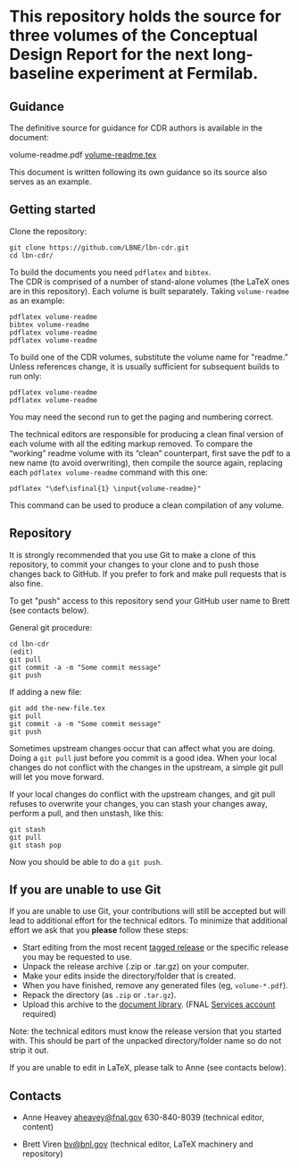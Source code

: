 This repository holds the source for three volumes of the Conceptual Design Report for the next long-baseline experiment at Fermilab.
====

Guidance
---

The definitive source for guidance for CDR authors is available in the
document:

  volume-readme.pdf
  [volume-readme.tex](volume-readme.tex)

This document is written following its own guidance so its source also
serves as an example.

Getting started
---

Clone the repository:

    git clone https://github.com/LBNE/lbn-cdr.git
    cd lbn-cdr/

To build the documents you need `pdflatex` and `bibtex`.  
The CDR is comprised of a number of stand-alone volumes (the LaTeX
ones are in this repository).
Each volume is built separately.
Taking `volume-readme` as an example:

    pdflatex volume-readme
    bibtex volume-readme
    pdflatex volume-readme
    pdflatex volume-readme

To build one of the CDR volumes, substitute the volume name for "readme.”  Unless references change,
it is usually sufficient for subsequent builds to run only:

    pdflatex volume-readme
    pdflatex volume-readme

You may need the second run to get the paging and numbering correct.

The technical editors are responsible for producing a clean final
version of each volume with all the editing markup removed.  To compare
the “working” readme volume with its “clean” counterpart, first save the
pdf to a new name (to avoid overwriting), then compile the source again, 
replacing each `pdflatex volume-readme` command with this one:

    pdflatex "\def\isfinal{1} \input{volume-readme}"

This command can be used to produce a clean compilation of any volume.

Repository
---

It is strongly recommended that you use Git to make a clone of this
repository, to commit your changes to your clone and to push those
changes back to GitHub.  If you prefer to fork and make pull
requests that is also fine.

To get "push" access to this repository send your GitHub user name to
Brett (see contacts below).

General git procedure:

    cd lbn-cdr
    (edit)
    git pull
    git commit -a -m "Some commit message"
    git push

If adding a new file:

    git add the-new-file.tex
    git pull
    git commit -a -m "Some commit message"
    git push

Sometimes upstream changes occur that can affect what you are doing. Doing a `git pull` just before you commit is a good idea. When your local changes do not conflict with the changes in the upstream, a simple git pull will let you move forward.

If your local changes do conflict with the upstream changes, and git pull refuses to overwrite your changes, you can stash your changes away, perform a pull, and then unstash, like this:

    git stash
    git pull
    git stash pop

Now you should be able to do a `git push`.


## If you are unable to use Git

If you are unable to use Git, your contributions will still be accepted
but will lead to additional effort for the technical editors.  To
minimize that additional effort we ask that you **please** follow these steps:

* Start editing from the most recent
  [tagged release](https://github.com/LBNE/lbn-cdr/releases) or the
  specific release you may be requested to use.
* Unpack the release archive (.zip or .tar.gz) on your computer.
* Make your edits inside the directory/folder that is created.
* When you have finished, remove any generated files (eg, `volume-*.pdf`).
* Repack the directory (as `.zip` or `.tar.gz`).
* Upload this archive to the [document library](https://web.fnal.gov/project/LBNF/ReviewsAndAssessments/CD-1Preparation/Shared%20Documents/Forms/AllItems.aspx). (FNAL
[Services account](https://fermi.service-now.com/kb_view.do?sysparm_article=KB0010542) required)

Note: the technical editors must know the release version that you
started with.  This should be part of the unpacked directory/folder
name so do not strip it out.

If you are unable to edit in LaTeX, please talk to Anne (see contacts below).

Contacts
---

* Anne Heavey <aheavey@fnal.gov> 630-840-8039 (technical editor, content)

* Brett Viren <bv@bnl.gov> (technical editor, LaTeX machinery and repository)
